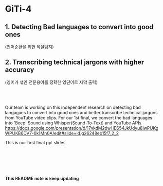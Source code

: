 # GiTi-4

## 1. Detecting Bad languages to convert into good ones <br>
(언어순환을 위한 욕설탐지)


## 2. Transcribing technical jargons with higher accuracy <br>
(영어가 섞인 전문용어를 정확한 영단어로 자막 출력)



<br><br><br>
Our team is working on this independent research on detecting bad langagues to convert into good ones and better transcribe technical jargons from YouTube video clips.
For our 1st final, we convert the bad languages into 'Beep' Sound using Whisper(Sound-To-Text) and YouTube APIs. <br>
https://docs.google.com/presentation/d/17vkdM2dwHE654JkUdyu8IwPUKgWPUKB6DV7-0k1Mn0A/edit#slide=id.g26248eb15f7_2_2

This is our first final ppt slides.










<br><br><br><br>

#### This README note is keep updating

